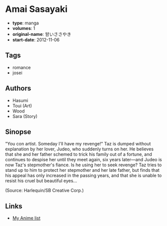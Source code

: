 # Amai Sasayaki

-   **type**: manga
-   **volumes**: 1
-   **original-name**: 甘いささやき
-   **start-date**: 2012-11-06

## Tags

-   romance
-   josei

## Authors

-   Hasumi
-   Toui (Art)
-   Wood
-   Sara (Story)

## Sinopse

"You con artist. Someday I'll have my revenge!" Taz is dumped without explanation by her lover, Judeo, who suddenly turns on her. He believes that she and her father schemed to trick his family out of a fortune, and continues to despise her until they meet again, six years later—and Judeo is now Taz's stepmother's fiance. Is he using her to seek revenge? Taz tries to stand up to him to protect her stepmother and her late father, but finds that his appeal has only increased in the passing years, and that she is unable to resist his cruel but beautiful eyes...

(Source: Harlequin/SB Creative Corp.)

## Links

-   [My Anime list](https://myanimelist.net/manga/126252/Amai_Sasayaki)
